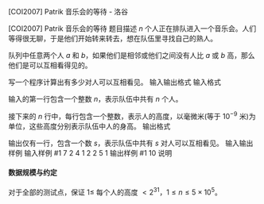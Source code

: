 



[COI2007] Patrik 音乐会的等待 - 洛谷














[COI2007] Patrik 音乐会的等待
题目描述
$n$ 个人正在排队进入一个音乐会。人们等得很无聊，于是他们开始转来转去，想在队伍里寻找自己的熟人。

队列中任意两个人 $a$ 和 $b$，如果他们是相邻或他们之间没有人比 $a$ 或 $b$ 高，那么他们是可以互相看得见的。

写一个程序计算出有多少对人可以互相看见。
输入输出格式
输入格式

输入的第一行包含一个整数 $n$，表示队伍中共有 $n$ 个人。

接下来的 $n$ 行中，每行包含一个整数，表示人的高度，以毫微米(等于 $10^{-9}$ 米)为单位，这些高度分别表示队伍中人的身高。
输出格式

输出仅有一行，包含一个数 $s$，表示队伍中共有 $s$ 对人可以互相看见。
输入输出样例
输入样例 #1
7 
2 
4 
1 
2 
2 
5 
1
输出样例 #1
10
说明
#### 数据规模与约定
对于全部的测试点，保证 $1\le$ 每个人的高度 $< 2^{31}$，$1 \le n \le 5\times 10^5$。






